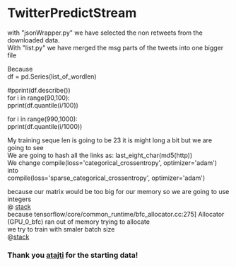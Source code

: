 # TwitterPredictStream

with "jsonWrapper.py" we have selected the non retweets from the downloaded data.  
With "list.py" we have merged the msg parts of the tweets into one bigger file

Because  
df = pd.Series(list_of_wordlen)  
  
#pprint(df.describe())  
for i in range(90,100):  
	pprint(df.quantile(i/100))  
  
for i in range(990,1000):  
	pprint(df.quantile(i/1000))  
    
My training seque len is going to be 23 it is might long a bit but we are going to see  
We are going to hash all the links as: last_eight_char(md5(http))  
We change compile(loss='categorical_crossentropy', optimizer='adam')  
into  
compile(loss='sparse_categorical_crossentropy', optimizer='adam')  

because our matrix would be too big for our memory so we are going to use integers  
@ [stack](https://stackoverflow.com/questions/46293734/memoryerror-in-keras-utils-np-utils-to-categorical)  
because tensorflow/core/common_runtime/bfc_allocator.cc:275] Allocator (GPU_0_bfc) ran out of memory trying to allocate  
we try to train with smaler batch size  
@[stack](https://stackoverflow.com/questions/36927607/how-can-i-solve-ran-out-of-gpu-memory-in-tensorflow)
### Thank you [atajti](https://github.com/atajti) for the starting data!
